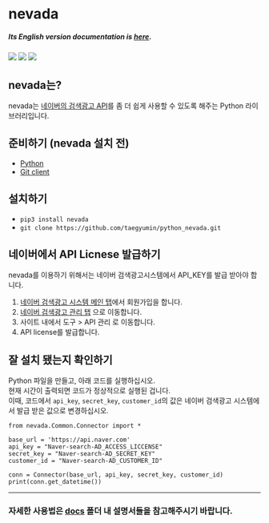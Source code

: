 # nevada

##### Its English version documentation is [here](https://github.com/taegyumin/python_nevada/blob/master/README(english).md).

[<img src="https://img.shields.io/pypi/v/nevada">](https://pypi.org/project/nevada/)
[<img src="https://img.shields.io/pypi/pyversions/nevada">](https://pypi.org/project/nevada/)
[<img src="https://img.shields.io/github/license/taegyumin/python_nevada">](https://github.com/taegyumin/python_nevada/blob/master/LICENSE)

## nevada는?
nevada는 [네이버의 검색광고 API](https://github.com/naver/searchad-apidoc)를 좀 더 쉽게 사용할 수 있도록 해주는 Python 라이브러리입니다.

## 준비하기 (nevada 설치 전)
- [Python](https://www.python.org/) <br>
- [Git client](https://git-scm.com/downloads) <br>

## 설치하기
- `pip3 install nevada` <br>
- `git clone https://github.com/taegyumin/python_nevada.git` <br>

## 네이버에서 API Licnese 발급하기
nevada를 이용하기 위해서는 네이버 검색광고시스템에서 API_KEY를 발급 받아야 합니다. <br>

1. [네이버 검색광고 시스템 메인 탭](http://searchad.naver.com)에서 회원가입을 합니다.
2. [네이버 검색광고 관리 탭](http://manage.searchad.naver.com) 으로 이동합니다.
3. 사이트 내에서 도구 > API 관리 로 이동합니다.
4. API license를 발급합니다.


## 잘 설치 됐는지 확인하기
Python 파일을 만들고, 아래 코드를 실행하십시오. <br>
현재 시간이 출력되면 코드가 정상적으로 실행된 겁니다. <br>
이때, 코드에서 `api_key`, `secret_key`, `customer_id`의 값은 네이버 검색광고 시스템에서 발급 받은 값으로 변경하십시오.

	from nevada.Common.Connector import *
	
	base_url = 'https://api.naver.com'
	api_key = "Naver-search-AD_ACCESS_LICCENSE"
	secret_key = "Naver-search-AD_SECRET_KEY"
	customer_id = "Naver-search-AD_CUSTOMER_ID"

	conn = Connector(base_url, api_key, secret_key, customer_id)
	print(conn.get_datetime())

---

### 자세한 사용법은 [docs](https://github.com/taegyumin/python_nevada/tree/master/docs) 폴더 내 설명서들을 참고해주시기 바랍니다.